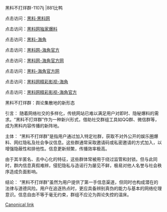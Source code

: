 黑料不打烊群-1107lj |881比鸭

点击访问：<a href="https://heiliaolvzlu3.pages.dev">黑料·黑料网</a>

点击访问：<a href="https://heiliaoyvnrda.pages.dev">黑料网独家爆料</a>

点击访问：<a href="https://heiliaoxrq8i9.pages.dev">黑料-海角</a>

点击访问：<a href="https://heiliao3gvg9x.pages.dev">黑料网-海角官方</a>

点击访问：<a href="https://heiliaokof3cy.pages.dev">黑料网-海角官方网</a>

点击访问：<a href="https://heiliaotlyq53.pages.dev">黑料-海角官方网</a>

点击访问：<a href="https://heiliaoxfe5rb.pages.dev">黑料网精彩影视-海角</a>

点击访问：<a href="https://heiliaoubleqx.pages.dev">黑料网精彩影视-海角官方</a>

黑料不打烊群：舆论集散地的新形态

引言：
随着网络社交的多样化，传统网站已难以满足用户对即时、隐秘爆料的需求。“黑料不打烊群”作为一种新兴形式，借助社交群组工具如QQ群、微信群等，成为黑料内容传播的新阵地。

主体：
“黑料不打烊群”是指用户通过加入特定社群，获取不对外公开的娱乐圈爆料、网红隐私及社会争议信息。这些群通常采取邀请码或私密邀请的方式加入，以增强隐蔽性和排他性。信息更新频繁，传播效率极高。

由于其半匿名、去中心化的特征，这些群体常被用于绕过监管和封锁。但与此同时，群内信息真假难辨，侵犯隐私与造谣行为屡见不鲜，极易对他人名誉与社会秩序造成负面影响。

结论：
“黑料不打烊群”虽然为用户提供了第一手信息渠道，但同时也构成潜在的法律与道德风险。用户在追逐热点时，更应具备辨别真伪的能力与基本的网络伦理意识。信息自由不等于毫无约束，群组不应沦为舆论失控的温床。

[Canonical link](https://github.com/nno99888/nn3 )

